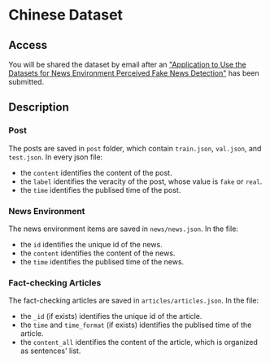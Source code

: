 # Chinese Dataset

## Access

You will be shared the dataset by email after an ["Application to Use the Datasets for News Environment Perceived Fake News Detection"](https://forms.office.com/r/Tr6FMGQJt0) has been submitted.

## Description

### Post

The posts are saved in `post` folder, which contain `train.json`, `val.json`, and `test.json`. In every json file:

- the `content` identifies the content of the post.
- the `label` identifies the veracity of the post, whose value is `fake` or `real`.
- the `time` identifies the publised time of the post.

### News Environment

The news environment items are saved in `news/news.json`. In the file:

- the `id` identifies the unique id of the news.
- the `content` identifies the content of the news.
- the `time` identifies the publised time of the news.

### Fact-checking Articles

The fact-checking articles are saved in `articles/articles.json`. In the file:

- the `_id` (if exists) identifies the unique id of the article.
- the `time` and `time_format` (if exists) identifies the publised time of the article.
- the `content_all` identifies the content of the article, which is organized as sentences' list.